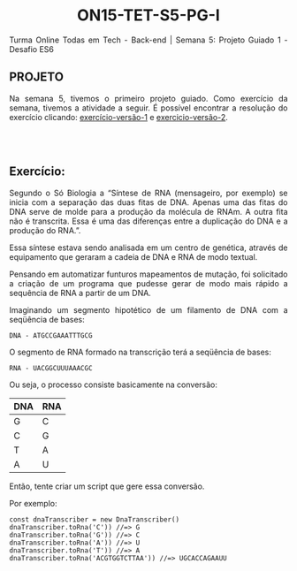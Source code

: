 # <div align = "center" > ON15-TET-S5-PG-I </div>

<div align = "justify">
Turma Online Todas em Tech - Back-end | Semana 5: Projeto Guiado 1 - Desafio ES6
</div>

## PROJETO

<div align = "justify">

Na semana 5, tivemos o primeiro projeto guiado. Como exercício da semana, tivemos a atividade a seguir.
É  possível encontrar a resolução do exercício clicando: [exercício-versão-1](https://github.com/BrunaCelestino/ON15-TET-S5-PG-I/blob/BrunaCelestino/Desafio%20Semana%205/desafioBrunaCelestino.js) e [exercicio-versão-2](https://github.com/BrunaCelestino/ON15-TET-S5-PG-I/blob/BrunaCelestino/Desafio%20Semana%205/desafioBC-com-IdDeParametros.js).

<br>

</div>
<br>

<div align = "justify">

## Exercício: 

Segundo o Só Biologia a “Síntese de RNA (mensageiro, por exemplo) se inicia com a separação das duas fitas de DNA. Apenas uma das fitas do DNA serve de molde para a produção da molécula de RNAm. A outra fita não é transcrita. Essa é uma das diferenças entre a duplicação do DNA e a produção do RNA.”.

Essa síntese estava sendo analisada em um centro de genética, através de equipamento que geraram a cadeia de DNA e RNA de modo textual.

Pensando em automatizar funturos mapeamentos de mutação, foi solicitado a criação de um programa que pudesse gerar de modo mais rápido a sequência de RNA a partir de um DNA.

Imaginando um segmento hipotético de um filamento de DNA com a seqüência de bases:

```
DNA - ATGCCGAAATTTGCG
```

O segmento de RNA formado na transcrição terá a seqüência de bases:

```
RNA - UACGGCUUUAAACGC
```

Ou seja, o processo consiste basicamente na conversão:

| DNA | RNA |
| --- | --- |
| G   | C   |
| C   | G   |
| T   | A   |
| A   | U   |


Então, tente criar um script que gere essa conversão.

Por exemplo:

```
const dnaTranscriber = new DnaTranscriber()
dnaTranscriber.toRna('C')) //=> G
dnaTranscriber.toRna('G')) //=> C
dnaTranscriber.toRna('A')) //=> U
dnaTranscriber.toRna('T')) //=> A
dnaTranscriber.toRna('ACGTGGTCTTAA')) //=> UGCACCAGAAUU

```